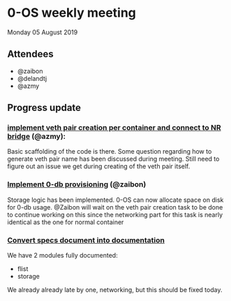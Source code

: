 # 0-OS weekly meeting

Monday 05 August 2019

## Attendees

- @zaibon
- @delandtj
- @azmy


## Progress update

### [implement veth pair creation per container and connect to NR bridge](https://github.com/threefoldtech/zosv2/issues/147) (@azmy):

Basic scaffolding of the code is there. Some question regarding how to generate veth pair name has been discussed during meeting.
Still need to figure out an issue we get during creating of the veth pair itself.

### [Implement 0-db provisioning](https://github.com/threefoldtech/zosv2/issues/144) (@zaibon)

Storage logic has been implemented. 0-OS can now allocate space on disk for 0-db usage.
@Zaibon will wait on the veth pair creation task to be done to continue working on this since the networking
part for this task is nearly identical as the one for normal container

### [Convert specs document into documentation](https://github.com/threefoldtech/zosv2/issues/102)

We have 2 modules fully documented:

- flist
- storage

We already already late by one, networking, but this should be fixed today.
